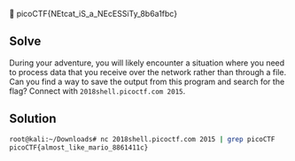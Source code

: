 :checkered_flag: picoCTF{NEtcat_iS_a_NEcESSiTy_8b6a1fbc}

## Solve
During your adventure, you will likely encounter a situation where you need to process data that you receive over the network rather than through a file. Can you find a way to save the output from this program and search for the flag? Connect with `2018shell.picoctf.com 2015`.

## Solution
```bash
root@kali:~/Downloads# nc 2018shell.picoctf.com 2015 | grep picoCTF
picoCTF{almost_like_mario_8861411c}
```

